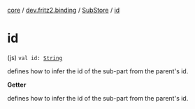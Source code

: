 [core](../../index.md) / [dev.fritz2.binding](../index.md) / [SubStore](index.md) / [id](./id.md)

# id

(js) `val id: `[`String`](https://kotlinlang.org/api/latest/jvm/stdlib/kotlin/-string/index.html)

defines how to infer the id of the sub-part from the parent's id.

**Getter**

defines how to infer the id of the sub-part from the parent's id.

